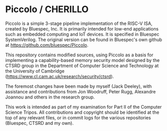 # Piccolo / CHERILLO

Piccolo is a simple 3-stage pipeline implementation of the RISC-V ISA, created by
Bluespec, Inc. It is primarily intended for low-end applications such as embedded
computing and IoT devices. It is specified in Bluespec SystemVerilog. The original
version can be found in Bluespec's own github at https://github.com/bluespec/Piccolo.

This repository contains modified sources, using Piccolo as a basis for implementing
a capability-based memory security model designed by the CTSRD group in the
Department of Computer Science and Technology at the University of Cambridge
(https://www.cl.cam.ac.uk/research/security/ctsrd).

The foremost changes have been made by myself (Jack Deeley), with assistance and 
contributions from Jon Woodruff, Peter Rugg, Alexandre Joannou and others in the 
research group.

This work is intended as part of my examination for Part II of the Computer Science
Tripos. All contributions and copyright should be identified at the top of any
relevant files, or in commit logs for the various repositories (Bluespec, CTSRD and
my own).

